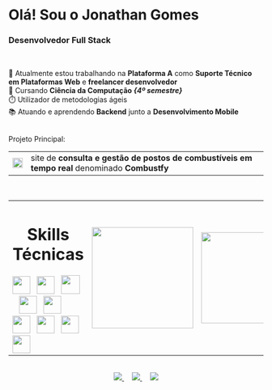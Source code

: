 <h1>Olá! Sou o Jonathan Gomes</h1>
<h3>Desenvolvedor Full Stack</h3>

<br>

🔭 Atualmente estou trabalhando na <b>Plataforma A</b> como <b>Suporte Técnico em Plataformas Web</b> e <b>freelancer desenvolvedor</b>
<br>
🌱 Cursando <b>Ciência da Computação <em>{4º semestre}</em></b>
<br>
⏱️ Utilizador de metodologias ágeis
<br>
📚 Atuando e aprendendo <b>Backend</b> junto a <b>Desenvolvimento Mobile</b>
<br><br>

<div>
  Projeto Principal:
  <br>
  <table>
    <tr>
      <td>
        <a href="https://combustfy.com.br/" style="color: inherit; text-decoration: none;">
          <img src="https://media.discordapp.net/attachments/1083467239338021016/1403221447165607996/2.png?ex=6896c34f&is=689571cf&hm=62f05d963f99ecef886daf15e06b7ba2d5f25bbb24a3579a8a58051f1d5ff517&=&format=webp&quality=lossless" width="20" />
        </a>
      </td>
      <td>
        site de <b>consulta e gestão de postos de combustíveis em tempo real</b> denominado <b>Combustfy</b>
      </td>
    </tr>
  </table>
</div>

<br>

<table align="center">
  <tr>
    <td>
      <div align="center">
        <h1>Skills Técnicas</h1>
      </div>
      <div>
        <img src="https://cdn.jsdelivr.net/gh/devicons/devicon/icons/html5/html5-original.svg" width="35px" />&nbsp;&nbsp;
        <img src="https://cdn.jsdelivr.net/gh/devicons/devicon@latest/icons/css3/css3-original.svg" width="35" />&nbsp;&nbsp;
        <img src="https://upload.wikimedia.org/wikipedia/commons/thumb/b/b2/Bootstrap_logo.svg/1200px-Bootstrap_logo.svg.png" width="37" />&nbsp;&nbsp;
        <img src="https://cdn.jsdelivr.net/gh/devicons/devicon@latest/icons/csharp/csharp-original.svg" width="35" />&nbsp;&nbsp;
        <img src="https://cdn.jsdelivr.net/gh/devicons/devicon@latest/icons/javascript/javascript-plain.svg" width="35" />&nbsp;&nbsp;
        <img src="https://cdn.jsdelivr.net/gh/devicons/devicon@latest/icons/php/php-original.svg" width="35" />&nbsp;&nbsp;
        <img src="https://cdn.jsdelivr.net/gh/devicons/devicon@latest/icons/nodejs/nodejs-original.svg" width="35" />&nbsp;&nbsp;
        <img src="https://cdn.jsdelivr.net/gh/devicons/devicon@latest/icons/python/python-original.svg" width="35" />&nbsp;&nbsp;
        <img src="https://cdn.jsdelivr.net/gh/devicons/devicon@latest/icons/java/java-original.svg" width="35" />
      </div>
    </td>
    <td>
      <img src="https://cdn.discordapp.com/attachments/1083467239338021016/1403212429030326392/Design_sem_nome.gif?ex=6896bae9&is=68956969&hm=73c20f544f26eaf77b5e03345a7dfcfd1ddc4db7e0bbbaf97fa3297095a6722b&" width="200" />
    </td>
    <td>
      <a href="https://github.com/CodebyScar">
        <img height="180em" src="https://github-readme-stats.vercel.app/api/top-langs/?username=CodebyScar&layout=compact&langs_count=16&theme=material-palenight" />
      </a>
    </td>
  </tr>
</table>

<br>

<div align="center">
  <a href="https://www.instagram.com/jow_gs/" target="_blank">
    <img src="https://img.shields.io/badge/-Instagram-%23E4405F?style=for-the-badge&logo=instagram&logoColor=white" />
  </a>
  &nbsp;&nbsp;&nbsp;
  <a href="mailto:jonathangomessocial17@gmail.com">
    <img src="https://img.shields.io/badge/Gmail-%23333?style=for-the-badge&logo=gmail&logoColor=white" />
  </a>
  &nbsp;&nbsp;&nbsp;
  <a href="https://www.linkedin.com/in/jonathan-gomes-dos-santos-57b814314/" target="_blank">
    <img src="https://img.shields.io/badge/-LinkedIn-%230077B5?style=for-the-badge&logo=linkedin&logoColor=white" />
  </a>
</div>
